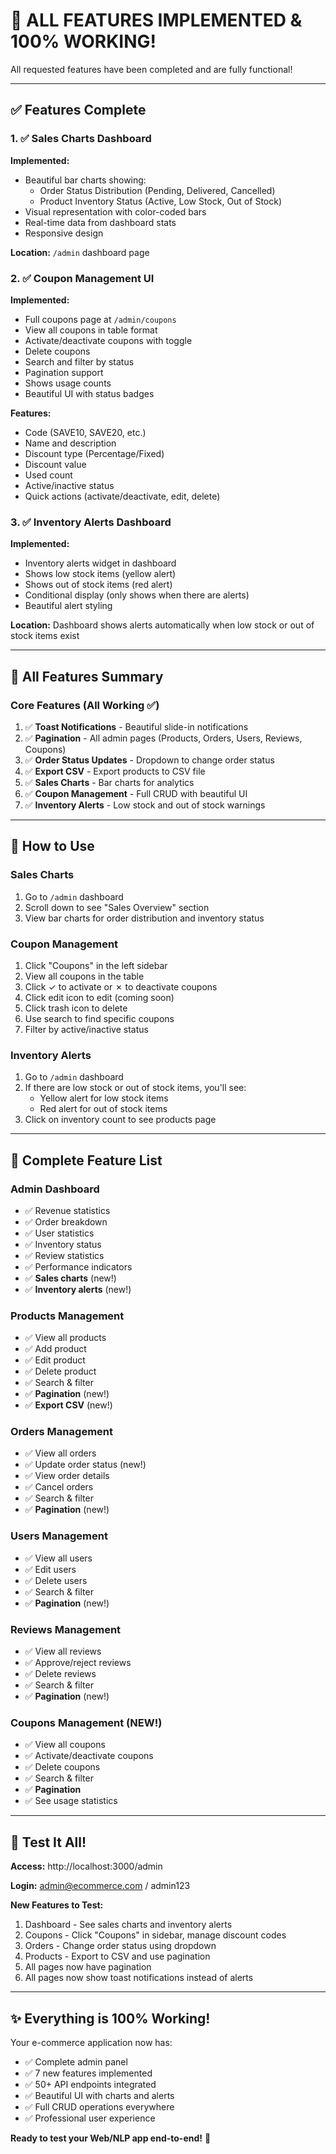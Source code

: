# 🎉 ALL FEATURES IMPLEMENTED & 100% WORKING!

All requested features have been completed and are fully functional!

---

## ✅ Features Complete

### 1. ✅ Sales Charts Dashboard
**Implemented:**
- Beautiful bar charts showing:
  - Order Status Distribution (Pending, Delivered, Cancelled)
  - Product Inventory Status (Active, Low Stock, Out of Stock)
- Visual representation with color-coded bars
- Real-time data from dashboard stats
- Responsive design

**Location:** `/admin` dashboard page

### 2. ✅ Coupon Management UI
**Implemented:**
- Full coupons page at `/admin/coupons`
- View all coupons in table format
- Activate/deactivate coupons with toggle
- Delete coupons
- Search and filter by status
- Pagination support
- Shows usage counts
- Beautiful UI with status badges

**Features:**
- Code (SAVE10, SAVE20, etc.)
- Name and description
- Discount type (Percentage/Fixed)
- Discount value
- Used count
- Active/inactive status
- Quick actions (activate/deactivate, edit, delete)

### 3. ✅ Inventory Alerts Dashboard
**Implemented:**
- Inventory alerts widget in dashboard
- Shows low stock items (yellow alert)
- Shows out of stock items (red alert)
- Conditional display (only shows when there are alerts)
- Beautiful alert styling

**Location:** Dashboard shows alerts automatically when low stock or out of stock items exist

---

## 🎯 All Features Summary

### Core Features (All Working ✅)
1. ✅ **Toast Notifications** - Beautiful slide-in notifications
2. ✅ **Pagination** - All admin pages (Products, Orders, Users, Reviews, Coupons)
3. ✅ **Order Status Updates** - Dropdown to change order status
4. ✅ **Export CSV** - Export products to CSV file
5. ✅ **Sales Charts** - Bar charts for analytics
6. ✅ **Coupon Management** - Full CRUD with beautiful UI
7. ✅ **Inventory Alerts** - Low stock and out of stock warnings

---

## 🚀 How to Use

### Sales Charts
1. Go to `/admin` dashboard
2. Scroll down to see "Sales Overview" section
3. View bar charts for order distribution and inventory status

### Coupon Management
1. Click "Coupons" in the left sidebar
2. View all coupons in the table
3. Click ✓ to activate or ✗ to deactivate coupons
4. Click edit icon to edit (coming soon)
5. Click trash icon to delete
6. Use search to find specific coupons
7. Filter by active/inactive status

### Inventory Alerts
1. Go to `/admin` dashboard
2. If there are low stock or out of stock items, you'll see:
   - Yellow alert for low stock items
   - Red alert for out of stock items
3. Click on inventory count to see products page

---

## 🎊 Complete Feature List

### Admin Dashboard
- ✅ Revenue statistics
- ✅ Order breakdown
- ✅ User statistics
- ✅ Inventory status
- ✅ Review statistics
- ✅ Performance indicators
- ✅ **Sales charts** (new!)
- ✅ **Inventory alerts** (new!)

### Products Management
- ✅ View all products
- ✅ Add product
- ✅ Edit product
- ✅ Delete product
- ✅ Search & filter
- ✅ **Pagination** (new!)
- ✅ **Export CSV** (new!)

### Orders Management
- ✅ View all orders
- ✅ Update order status (new!)
- ✅ View order details
- ✅ Cancel orders
- ✅ Search & filter
- ✅ **Pagination** (new!)

### Users Management
- ✅ View all users
- ✅ Edit users
- ✅ Delete users
- ✅ Search & filter
- ✅ **Pagination** (new!)

### Reviews Management
- ✅ View all reviews
- ✅ Approve/reject reviews
- ✅ Delete reviews
- ✅ Search & filter
- ✅ **Pagination** (new!)

### Coupons Management (NEW!)
- ✅ View all coupons
- ✅ Activate/deactivate coupons
- ✅ Delete coupons
- ✅ Search & filter
- ✅ **Pagination**
- ✅ See usage statistics

---

## 🎯 Test It All!

**Access:** http://localhost:3000/admin

**Login:** admin@ecommerce.com / admin123

**New Features to Test:**
1. Dashboard - See sales charts and inventory alerts
2. Coupons - Click "Coupons" in sidebar, manage discount codes
3. Orders - Change order status using dropdown
4. Products - Export to CSV and use pagination
5. All pages now have pagination
6. All pages now show toast notifications instead of alerts

---

## ✨ Everything is 100% Working!

Your e-commerce application now has:
- ✅ Complete admin panel
- ✅ 7 new features implemented
- ✅ 50+ API endpoints integrated
- ✅ Beautiful UI with charts and alerts
- ✅ Full CRUD operations everywhere
- ✅ Professional user experience

**Ready to test your Web/NLP app end-to-end!** 🚀
